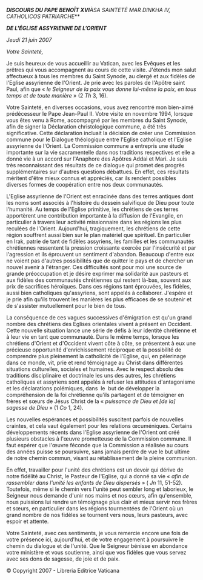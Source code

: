 ***DISCOURS DU PAPE BENOÎT XVI**À**SA SAINTETÉ MAR DINKHA IV, CATHOLICOS PATRIARCHE***

***DE L'ÉGLISE ASSYRIENNE DE L’ORIENT***

*Jeudi 21 juin 2007*

*Votre Sainteté,*

Je suis heureux de vous accueillir au Vatican, avec les Evêques et les prêtres qui vous accompagnent au cours de cette visite. J'étends mon salut affectueux à tous les membres du Saint Synode, au clergé et aux fidèles de l'Eglise assyrienne de l'Orient. Je prie avec les paroles de l'Apôtre saint Paul, afin que « *le Seigneur de la paix vous donne lui-même la paix, en tous temps et de toute manière* » (2 *Th* 3, 16).

Votre Sainteté, en diverses occasions, vous avez rencontré mon bien-aimé prédécesseur le Pape Jean-Paul II. Votre visite en novembre 1994, lorsque vous êtes venu à Rome, accompagné par les membres du Saint Synode, afin de signer la Déclaration christologique commune, a été très significative. Cette déclaration incluait la décision de créer une Commission commune pour le Dialogue théologique entre l'Eglise catholique et l'Eglise assyrienne de l'Orient. La Commission commune a entrepris une étude importante sur la vie sacramentelle dans nos traditions respectives et elle a donné vie à un accord sur l'Anaphore des Apôtres Addai et Mari. Je suis très reconnaissant des résultats de ce dialogue qui promet des progrès supplémentaires sur d'autres questions débattues. En effet, ces résultats méritent d'être mieux connus et appréciés, car ils rendent possibles diverses formes de coopération entre nos deux communautés.

L'Eglise assyrienne de l'Orient est enracinée dans des terres antiques dont les noms sont associés à l'histoire du dessein salvifique de Dieu pour toute l'humanité. Au temps de l'Eglise primitive, les chrétiens de ces terres apportèrent une contribution importante à la diffusion de l'Evangile, en particulier à travers leur activité missionnaire dans les régions les plus reculées de l'Orient. Aujourd'hui, tragiquement, les chrétiens de cette région souffrent aussi bien sur le plan matériel que spirituel. En particulier en Irak, patrie de tant de fidèles assyriens, les familles et les communautés chrétiennes ressentent la pression croissante exercée par l'insécurité et par l'agression et ils éprouvent un sentiment d'abandon. Beaucoup d'entre eux ne voient pas d'autres possibilités que de quitter le pays et de chercher un nouvel avenir à l'étranger. Ces difficultés sont pour moi une source de grande préoccupation et je désire exprimer ma solidarité aux pasteurs et aux fidèles des communautés chrétiennes qui restent là-bas, souvent aux prix de sacrifices héroïques. Dans ces régions tant éprouvées, les fidèles, aussi bien catholiques qu'assyriens, sont appelés à collaborer. J'espère et je prie afin qu'ils trouvent les manières les plus efficaces de se soutenir et de s'assister mutuellement pour le bien de tous.

La conséquence de ces vagues successives d'émigration est qu'un grand nombre des chrétiens des Eglises orientales vivent à présent en Occident. Cette nouvelle situation lance une série de défis à leur identité chrétienne et à leur vie en tant que communauté. Dans le même temps, lorsque les chrétiens d'Orient et d'Occident vivent côte à côte, se présentent à eux une précieuse opportunité d'enrichissement réciproque et la possibilité de comprendre plus pleinement la catholicité de l'Eglise, qui, en pèlerinage dans ce monde, vit, prie et rend témoignage au Christ dans différentes situations culturelles, sociales et humaines. Avec le respect absolu des traditions disciplinaire et doctrinale les uns des autres, les chrétiens catholiques et assyriens sont appelés à refuser les attitudes d'antagonisme et les déclarations polémiques, dans  le  but de développer la compréhension de la foi chrétienne qu'ils partagent et de témoigner en frères et sœurs de Jésus Christ de la « *puissance de Dieu et [de la] sagesse de Dieu* » (1 *Co* 1, 24).

Les nouvelles espérances et possibilités suscitent parfois de nouvelles craintes, et cela vaut également pour les relations œcuméniques. Certains développements récents dans l'Eglise assyrienne de l'Orient ont créé plusieurs obstacles à l'œuvre prometteuse de la Commission commune. Il faut espérer que l'œuvre féconde que la Commission a réalisée au cours des années puisse se poursuivre, sans jamais perdre de vue le but ultime de notre chemin commun, visant au rétablissement de la pleine communion.

En effet, travailler pour l'unité des chrétiens est un devoir qui dérive de notre fidélité au Christ, le Pasteur de l'Eglise, qui a donné sa vie « *afin de rassembler dans l'unité les enfants de Dieu dispersés* » ( *Jn* 11, 51-52). Toutefois, même si le chemin vers l'unité peut sembler long et laborieux, le Seigneur nous demande d'unir nos mains et nos cœurs, afin qu'ensemble, nous puissions lui rendre un témoignage plus clair et mieux servir nos frères et sœurs, en particulier dans les régions tourmentées de l'Orient où un grand nombre de nos fidèles se tournent vers nous, leurs pasteurs, avec espoir et attente.

Votre Sainteté, avec ces sentiments, je vous remercie encore une fois de votre présence ici, aujourd'hui, et de votre engagement à poursuivre le chemin du dialogue et de l'unité. Que le Seigneur bénisse en abondance votre ministère et vous soutienne, ainsi que vos fidèles que vous servez avec ses dons de sagesse, de joie et de paix.

© Copyright 2007 - Libreria Editrice Vaticana